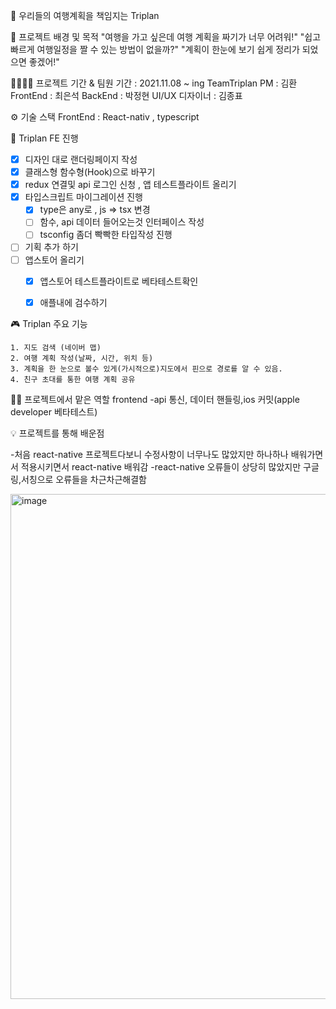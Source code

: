 🛫 우리들의 여행계획을 책임지는 Triplan

🔎 프로젝트 배경 및 목적
"여행을 가고 싶은데 여행 계획을 짜기가 너무 어려워!"
"쉽고 빠르게 여행일정을 짤 수 있는 방법이 없을까?"
"계획이 한눈에 보기 쉽게 정리가 되었으면 좋겠어!"

👨‍👨‍👦‍👦 프로젝트 기간 & 팀원
기간 : 2021.11.08 ~ ing
TeamTriplan
PM : 김환
FrontEnd : 최은석
BackEnd : 박정현
UI/UX 디자이너 : 김종표

⚙ 기술 스택
FrontEnd : React-nativ , typescript

💾 Triplan FE 진행

- [x] 디자인 대로 랜더링페이지 작성
- [x] 클래스형 함수형(Hook)으로 바꾸기  
- [x] redux 연결및 api 로그인 신청 , 앱 테스트플라이트 올리기
- [x] 타입스크립트 마이그레이션 진행
    - [x] type은 any로 , js => tsx 변경
    - [ ] 함수, api 데이터 들어오는것 인터페이스 작성
    - [ ] tsconfig 좀더 빡빡한 타입작성 진행

- [ ] 기획 추가 하기 
- [ ] 앱스토어 올리기
  - [x] 앱스토어 테스트플라이트로 베타테스트확인
  - [x] 애플내에 검수하기


🎮 Triplan 주요 기능

    1. 지도 검색 (네이버 맵)
    2. 여행 계획 작성(날짜, 시간, 위치 등)
    3. 계획을 한 눈으로 볼수 있게(가시적으로)지도에서 핀으로 경로를 알 수 있음.
    4. 친구 초대를 통한 여행 계획 공유

👩‍🔧 프로젝트에서 맡은 역할
 frontend
-api 통신, 데이터 핸들링,ios 커밋(apple developer 베타테스트)

💡 프로젝트를 통해 배운점

-처음 react-native 프로젝트다보니 수정사항이 너무나도 많았지만 하나하나 배워가면서 적용시키면서 react-native 배워감
-react-native 오류들이 상당히 많았지만 구글링,서칭으로 오류들을 차근차근해결함

<img width="808" alt="image" src="https://user-images.githubusercontent.com/85878391/172090334-a26b9ad0-6120-4a4e-b752-8469cbeb98b6.png">

